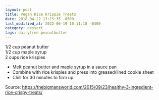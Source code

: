 ```yaml
---
layout: post
title: Vegan Rice Krispie Treats
date: 2018-04-22 13:15:35 -0500
last_modified_at: 2022-06-19 10:11:18 -0400
category: dessert
tags: dairyfree peanutbutter
---
```

1/2 cup peanut butter  
1/2 cup maple syrup  
2 cups rice krispies  

  * Melt peanut butter and maple syrup in a sauce pan
  * Combine with rice krispies and press into greased/lined cookie sheet
  * Chill for 30 minutes to firm up

Source: <https://thebigmansworld.com/2015/09/23/healthy-3-ingredient-rice-crispy-treats/>
